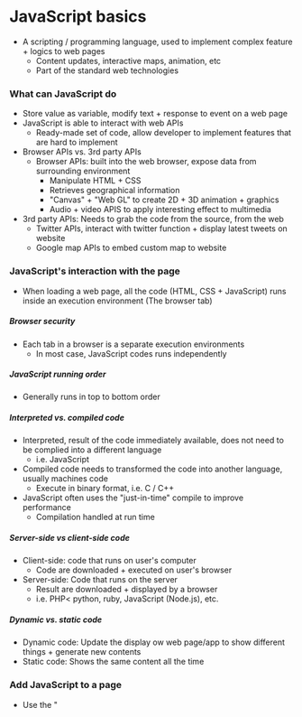 # JavaScript basics

- A scripting / programming language, used to implement complex feature + logics to web pages
  - Content updates, interactive maps, animation, etc
  - Part of the standard web technologies

### What can JavaScript do

- Store value as variable, modify text + response to event on a web page
- JavaScript is able to interact with web APIs
  - Ready-made set of code, allow developer to implement features that are hard to implement
- Browser APIs vs. 3rd party APIs
  - Browser APIs: built into the web browser, expose data from surrounding environment
    - Manipulate HTML + CSS
    - Retrieves geographical information
    - "Canvas" + "Web GL" to create 2D + 3D animation + graphics
    - Audio + video APIS to apply interesting effect to multimedia
- 3rd party APIs: Needs to grab the code from the source, from the web
  - Twitter APIs, interact with twitter function + display latest tweets on website
  - Google map APIs to embed custom map to website

### JavaScript's interaction with the page

- When loading a web page, all the code (HTML, CSS + JavaScript) runs inside an execution environment (The browser tab)

##### Browser security

- Each tab in a browser is a separate execution environments
  - In most case, JavaScript codes runs independently

##### JavaScript running order

- Generally runs in top to bottom order

##### Interpreted vs. compiled code

- Interpreted, result of the code immediately available, does not need to be complied into a different language
  - i.e. JavaScript
- Compiled code needs to transformed the code into another language, usually machines code
  - Execute in binary format, i.e. C / C++
- JavaScript often uses the "just-in-time" compile to improve performance
  - Compilation handled at run time

##### Server-side vs client-side code

- Client-side: code that runs on user's computer
  - Code are downloaded + executed on user's browser
- Server-side: Code that runs on the server
  - Result are downloaded + displayed by a browser
  - i.e. PHP< python, ruby, JavaScript (Node.js), etc.

##### Dynamic vs. static code

- Dynamic code: Update the display ow web page/app to show different things + generate new contents
- Static code: Shows the same content all the time

### Add JavaScript to a page

- Use the "<script>" to add JavaScript in a page
  - Code can be added inside the HTML document, can add JavaScript inside the "<script>" block

##### External JavaScript

- if provide the "<script>" tag with a file path, to use external JavaScript file
  - Usually the preferred practice, improve readability + re-usability

##### Inline JavaScript handlers

- The HTML elements can include inline functionality
  - Bad practice, pollute HTML with JavaScript + inefficient
- Should use "addEventListener" instead
  - The "querySelectorAll()" function can select all the elements of a type
  - Allow the same functionality to be applied to all elements

##### Script loading strategies

- The JavaScript will not work unless the HTML elements has been loaded
  - For internal code, Could use event such as "DOMContentLoaded" to determine if all elements in DOM has been loaded
  - The JavaScript will not run until the all elements are loaded
- For external JavaScript code, include the keyword "defer" after the source of the file in the "<script>" tag
- Or put the script element at the bottom of the page (legacy solution)
  - Could cause performance issues if JavaScript is loaded at last

##### "async" + "defer"

- "async": Download the script without blocking the page
  - Once downloaded, execute the code immediately, block the page from rendering
  - No guarantee the code will run in specific order
    - Should be used to execute script that are independent from each other
  - Should used to load series of background scripts, loading data, etc.
- "defer": load the script in the order they appear in page
  - Won't run until all elements are loaded

### Comments

- ```javascript
  // A JavaScript comment
  /* Another form of JavaScript comment */
  ```

  